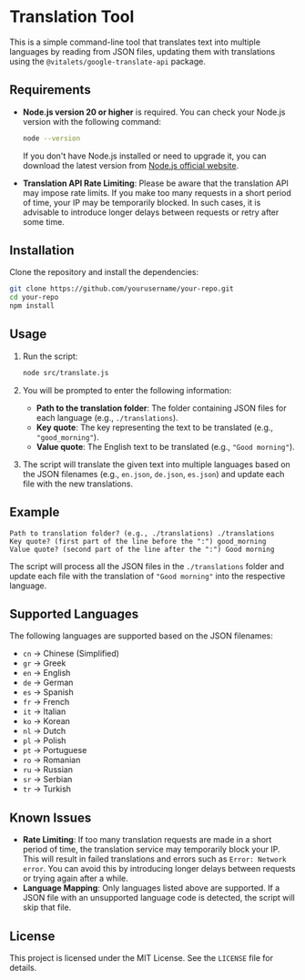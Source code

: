
# Translation Tool

This is a simple command-line tool that translates text into multiple languages by reading from JSON files, updating them with translations using the `@vitalets/google-translate-api` package.

## Requirements

- **Node.js version 20 or higher** is required. You can check your Node.js version with the following command:

  ```bash
  node --version
  ```

  If you don't have Node.js installed or need to upgrade it, you can download the latest version from [Node.js official website](https://nodejs.org/).

- **Translation API Rate Limiting**: Please be aware that the translation API may impose rate limits. If you make too many requests in a short period of time, your IP may be temporarily blocked. In such cases, it is advisable to introduce longer delays between requests or retry after some time.

## Installation

Clone the repository and install the dependencies:

```bash
git clone https://github.com/yourusername/your-repo.git
cd your-repo
npm install
```

## Usage

1. Run the script:

   ```bash
   node src/translate.js
   ```

2. You will be prompted to enter the following information:
   - **Path to the translation folder**: The folder containing JSON files for each language (e.g., `./translations`).
   - **Key quote**: The key representing the text to be translated (e.g., `"good_morning"`).
   - **Value quote**: The English text to be translated (e.g., `"Good morning"`).

3. The script will translate the given text into multiple languages based on the JSON filenames (e.g., `en.json`, `de.json`, `es.json`) and update each file with the new translations.

## Example

```
Path to translation folder? (e.g., ./translations) ./translations
Key quote? (first part of the line before the ":") good_morning
Value quote? (second part of the line after the ":") Good morning
```

The script will process all the JSON files in the `./translations` folder and update each file with the translation of `"Good morning"` into the respective language.

## Supported Languages

The following languages are supported based on the JSON filenames:

- `cn` → Chinese (Simplified)
- `gr` → Greek
- `en` → English
- `de` → German
- `es` → Spanish
- `fr` → French
- `it` → Italian
- `ko` → Korean
- `nl` → Dutch
- `pl` → Polish
- `pt` → Portuguese
- `ro` → Romanian
- `ru` → Russian
- `sr` → Serbian
- `tr` → Turkish

## Known Issues

- **Rate Limiting**: If too many translation requests are made in a short period of time, the translation service may temporarily block your IP. This will result in failed translations and errors such as `Error: Network error`. You can avoid this by introducing longer delays between requests or trying again after a while.
- **Language Mapping**: Only languages listed above are supported. If a JSON file with an unsupported language code is detected, the script will skip that file.

## License

This project is licensed under the MIT License. See the `LICENSE` file for details.

